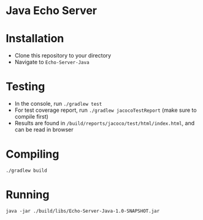# Java Echo Server

# Installation

- Clone this repository to your directory
- Navigate to `Echo-Server-Java`

# Testing

- In the console, run `./gradlew test`
- For test coverage report, run `./gradlew jacocoTestReport` (make sure to compile first)
- Results are found in `/build/reports/jacoco/test/html/index.html`, and can be read in browser

# Compiling

`./gradlew build`

# Running

`java -jar ./build/libs/Echo-Server-Java-1.0-SNAPSHOT.jar`
